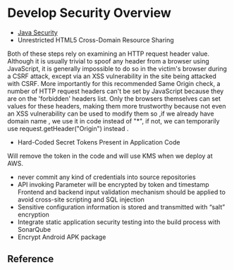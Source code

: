 # Develop Security Overview

* [Java Security](java.md)
* Unrestricted HTML5 Cross-Domain Resource Sharing

Both of these steps rely on examining an HTTP request header value. Although it is usually trivial to spoof any header from a browser using JavaScript, it is generally impossible to do so in the victim's browser during a CSRF attack, except via an XSS vulnerability in the site being attacked with CSRF. More importantly for this recommended Same Origin check, a number of HTTP request headers can't be set by JavaScript because they are on the 'forbidden' headers list. Only the browsers themselves can set values for these headers, making them more trustworthy because not even an XSS vulnerability can be used to modify them
        so ,if we already have domain name , we use it in code instead of "*", if not, we can temporarily use request.getHeader("Origin") instead .

* Hard-Coded Secret Tokens Present in Application Code
       
Will remove the token in the code and will use KMS when we deploy at AWS.

* never commit any kind of credentials into source repositories
* API invoking Parameter will be encrypted by token and timestamp
 Frontend and backend input validation mechanism should be applied to avoid cross-site scripting and SQL injection
* Sensitive configuration information is stored and transmitted with “salt” encryption
* Integrate static application security testing into the build process with SonarQube
* Encrypt Android APK package

## Reference
